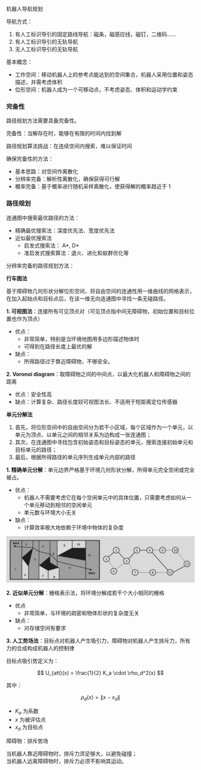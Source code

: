 机器人导航规划

导航方式：

1. 有人工标识导引的固定路线导航：磁条，磁感应线，磁钉，二维码……
2. 有人工标识导引的无轨导航
3. 无人工标识导引的无轨导航

基本概念：

- 工作空间：移动机器人上的参考点能达到的空间集合，机器人采用位置和姿态描述，并需考虑体积
- 位形空间：机器人成为一个可移动点，不考虑姿态、体积和运动学约束

### 完备性

路径规划方法需要具备完备性。

完备性：当解存在时，能够在有限的时间内找到解

路径规划算法挑战：在连续空间内搜索，难以保证时间

确保完备性的方法：

- 基本思路：对空间作离散化
- 分辨率完备：解析性离散化，确保获得可行解
- 概率完备：基于概率进行随机采样离散化，使获得解的概率趋近于 1

### 路径规划

连通图中搜索最优路径的方法：

- 精确最优搜索法：深度优先法、宽度优先法
- 近似最优搜索法
  - 启发式搜索法： A*, D*
  - 准启发式搜索算法：退火、进化和蚁群优化等

分辨率完备的路径规划方法：

**行车图法**

基于障碍物几何形状分解位形空间，将自由空间的连通性用一维曲线的网格表示，在加入起始点和目标点后，在该一维无向连通图中寻找一条无碰路径。

**1. 可视图法**：连接所有可见顶点对（可见顶点指中间无障碍物，初始位置和目标位置也作为顶点）

- 优点：
  - 非常简单，特别是当环境地图用多边形描述物体时
  - 可得到在路径长度上最优的解
- 缺点：
  - 所得路径过于靠近障碍物，不够安全。

**2. Voronoi diagram**：取障碍物之间的中间点，以最大化机器人和障碍物之间的距离

- 优点：安全性高
- 缺点：计算复杂、路径长度较可视图法长、不适用于短距离定位传感器

**单元分解法**

1. 首先，将位形空间中的自由空间分为若干小区域，每个区域作为一个单元，以单元为顶点、以单元之间的相邻关系为边构成一张连通图；  
2. 其次，在连通图中寻找包含初始姿态和目标姿态的单元，搜索连接初始单元和目标单元的路径；  
3. 最后，根据所得路径的单元序列生成单元内部的路径

**1. 精确单元分解**：单元边界严格基于环境几何形状分解，所得单元完全空闲或完全被占。

- 优点：  
  - 机器人不需要考虑它在每个空闲单元中的具体位置，只需要考虑如何从一个单元移动到相邻的空闲单元  
  - 单元数与环境大小无关  
- 缺点：  
  - 计算效率极大地依赖于环境中物体的复杂度

![精确单元分解](../../resources/精确单元分解.png)

**2. 近似单元分解**：栅格表示法，将环境分解成若干个大小相同的栅格

- 优点  
  - 非常简单，与环境的疏密和物体形状的复杂度无关
- 缺点：
  - 对存储空间有要求

**3. 人工势场法**：目标点对机器人产生吸引力，障碍物对机器人产生排斥力，所有力的合成构成机器人的控制律

目标点吸引势定义为：

$$
U_{att}(x) = \frac{1}{2} K_a \cdot \rho_d^2(x)
$$

其中：

$$
\rho_d(x) = \|x - x_d\|
$$

- $K_a$ 为系数
- $x$ 为被评估点
- $x_d$ 为目标点

障碍物：排斥势场

当机器人靠近障碍物时，排斥力须足够大，以避免碰撞；  
当机器人远离障碍物时，排斥力必须不影响其运动。

